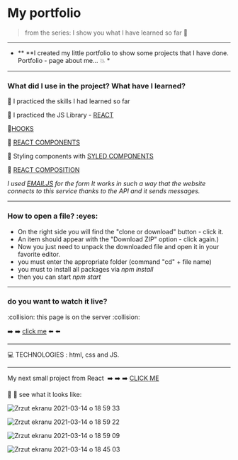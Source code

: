 <h1> My portfolio </h1>


>from the series: I show you what I have learned so far  :muscle:

----

* ** **I created my little portfolio to show some projects that I have done.
Portfolio - page about me... :collision: *


-------

<h3>What did I use in the project? What have I learned?</h3>


:red_circle: I practiced the skills I had learned so far

:red_circle: I practiced the JS Library -   [REACT](https://reactjs.org/)

:red_circle:[HOOKS](https://reactjs.org/docs/hooks-overview.html)

:red_circle: [REACT COMPONENTS](https://reactjs.org/docs/react-component.html)

:red_circle: Styling components with [SYLED COMPONENTS](https://styled-components.com/)

:red_circle: [REACT COMPOSITION](https://reactjs.org/docs/composition-vs-inheritance.html)


*I used [EMAILJS](https://www.emailjs.com/docs/) for the form
It works in such a way that the website connects to this service thanks to the API and it sends messages.*

-----
<h3>How to open a file? :eyes: </h3>

* On the right side you will find the "clone or download" button - click it.
* An item should appear with the "Download ZIP" option - click again.)
* Now you just need to unpack the downloaded file and open it in your favorite editor.
* you must enter the appropriate folder (command "cd" + file name)
* you must to install all packages via *npm install*
* then you can start *npm start*
----

<h3>do you want to watch it live? </h3>
:collision: this page is on the server :collision:

:arrow_right: :arrow_right:   [click me](http://martynakiljan.github.io/my_portfolio) :arrow_left: :arrow_left:

----


:computer: TECHNOLOGIES : html, css and JS.


----

My next small project from React   :arrow_right: :arrow_right: :arrow_right: [CLICK ME ](https://github.com/martynakil/-form---uploading-a-CSV-file-in-JS)


:mag_right: :mag_right: see what it looks like:


![Zrzut ekranu 2021-03-14 o 18 59 33](https://user-images.githubusercontent.com/59742201/111078768-70d92680-84f7-11eb-8d21-135dfda79889.png)


![Zrzut ekranu 2021-03-14 o 18 59 22](https://user-images.githubusercontent.com/59742201/111078771-7171bd00-84f7-11eb-87ab-46bec791b409.png)


![Zrzut ekranu 2021-03-14 o 18 59 09](https://user-images.githubusercontent.com/59742201/111078773-720a5380-84f7-11eb-9b89-7dca3e27e7e0.png)


![Zrzut ekranu 2021-03-14 o 18 45 03](https://user-images.githubusercontent.com/59742201/111078776-72a2ea00-84f7-11eb-9f3f-dfd608afa85a.png)


